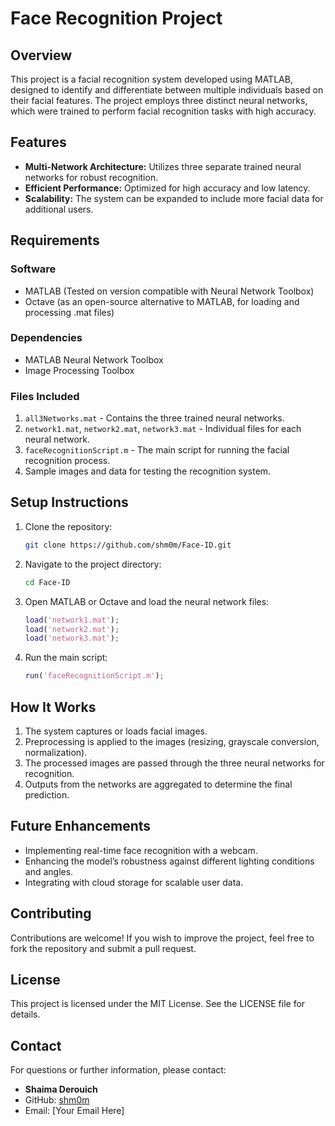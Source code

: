 # Face Recognition Project

## Overview
This project is a facial recognition system developed using MATLAB, designed to identify and differentiate between multiple individuals based on their facial features. The project employs three distinct neural networks, which were trained to perform facial recognition tasks with high accuracy.

## Features
- **Multi-Network Architecture:** Utilizes three separate trained neural networks for robust recognition.
- **Efficient Performance:** Optimized for high accuracy and low latency.
- **Scalability:** The system can be expanded to include more facial data for additional users.

## Requirements
### Software
- MATLAB (Tested on version compatible with Neural Network Toolbox)
- Octave (as an open-source alternative to MATLAB, for loading and processing .mat files)

### Dependencies
- MATLAB Neural Network Toolbox
- Image Processing Toolbox

### Files Included
1. `all3Networks.mat` - Contains the three trained neural networks.
2. `network1.mat`, `network2.mat`, `network3.mat` - Individual files for each neural network.
3. `faceRecognitionScript.m` - The main script for running the facial recognition process.
4. Sample images and data for testing the recognition system.

## Setup Instructions
1. Clone the repository:
   ```bash
   git clone https://github.com/shm0m/Face-ID.git
   ```

2. Navigate to the project directory:
   ```bash
   cd Face-ID
   ```

3. Open MATLAB or Octave and load the neural network files:
   ```matlab
   load('network1.mat');
   load('network2.mat');
   load('network3.mat');
   ```

4. Run the main script:
   ```matlab
   run('faceRecognitionScript.m');
   ```

## How It Works
1. The system captures or loads facial images.
2. Preprocessing is applied to the images (resizing, grayscale conversion, normalization).
3. The processed images are passed through the three neural networks for recognition.
4. Outputs from the networks are aggregated to determine the final prediction.

## Future Enhancements
- Implementing real-time face recognition with a webcam.
- Enhancing the model’s robustness against different lighting conditions and angles.
- Integrating with cloud storage for scalable user data.

## Contributing
Contributions are welcome! If you wish to improve the project, feel free to fork the repository and submit a pull request.

## License
This project is licensed under the MIT License. See the LICENSE file for details.

## Contact
For questions or further information, please contact:
- **Shaima Derouich**
- GitHub: [shm0m](https://github.com/shm0m)
- Email: [Your Email Here]

